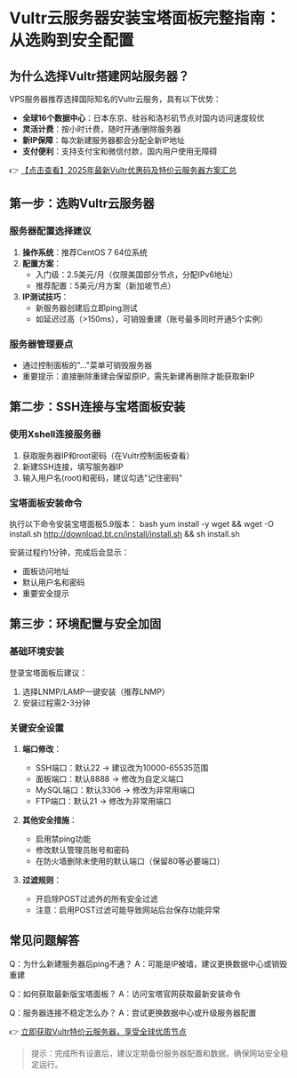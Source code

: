 # Vultr云服务器安装宝塔面板完整指南：从选购到安全配置

## 为什么选择Vultr搭建网站服务器？

VPS服务器推荐选择国际知名的Vultr云服务，具有以下优势：
- **全球16个数据中心**：日本东京、硅谷和洛杉矶节点对国内访问速度较优
- **灵活计费**：按小时计费，随时开通/删除服务器
- **新IP保障**：每次新建服务器都会分配全新IP地址
- **支付便利**：支持支付宝和微信付款，国内用户使用无障碍

👉 [【点击查看】2025年最新Vultr优惠码及特价云服务器方案汇总](https://bit.ly/VuLtr)

## 第一步：选购Vultr云服务器

### 服务器配置选择建议
1. **操作系统**：推荐CentOS 7 64位系统
2. **配置方案**：
   - 入门级：2.5美元/月（仅限美国部分节点，分配IPv6地址）
   - 推荐配置：5美元/月方案（新加坡节点）
3. **IP测试技巧**：
   - 新服务器创建后立即ping测试
   - 如延迟过高（>150ms），可销毁重建（账号最多同时开通5个实例）

### 服务器管理要点
- 通过控制面板的"..."菜单可销毁服务器
- 重要提示：直接删除重建会保留原IP，需先新建再删除才能获取新IP

## 第二步：SSH连接与宝塔面板安装

### 使用Xshell连接服务器
1. 获取服务器IP和root密码（在Vultr控制面板查看）
2. 新建SSH连接，填写服务器IP
3. 输入用户名(root)和密码，建议勾选"记住密码"

### 宝塔面板安装命令
执行以下命令安装宝塔面板5.9版本：
bash
yum install -y wget && wget -O install.sh http://download.bt.cn/install/install.sh && sh install.sh

安装过程约1分钟，完成后会显示：
- 面板访问地址
- 默认用户名和密码
- 重要安全提示

## 第三步：环境配置与安全加固

### 基础环境安装
登录宝塔面板后建议：
1. 选择LNMP/LAMP一键安装（推荐LNMP）
2. 安装过程需2-3分钟

### 关键安全设置
1. **端口修改**：
   - SSH端口：默认22 → 建议改为10000-65535范围
   - 面板端口：默认8888 → 修改为自定义端口
   - MySQL端口：默认3306 → 修改为非常用端口
   - FTP端口：默认21 → 修改为非常用端口

2. **其他安全措施**：
   - 启用禁ping功能
   - 修改默认管理员账号和密码
   - 在防火墙删除未使用的默认端口（保留80等必要端口）

3. **过滤规则**：
   - 开启除POST过滤外的所有安全过滤
   - 注意：启用POST过滤可能导致网站后台保存功能异常

## 常见问题解答
Q：为什么新建服务器后ping不通？
A：可能是IP被墙，建议更换数据中心或销毁重建

Q：如何获取最新版宝塔面板？
A：访问宝塔官网获取最新安装命令

Q：服务器连接不稳定怎么办？
A：尝试更换数据中心或升级服务器配置

👉 [立即获取Vultr特价云服务器，享受全球优质节点](https://bit.ly/VuLtr)

> 提示：完成所有设置后，建议定期备份服务器配置和数据，确保网站安全稳定运行。